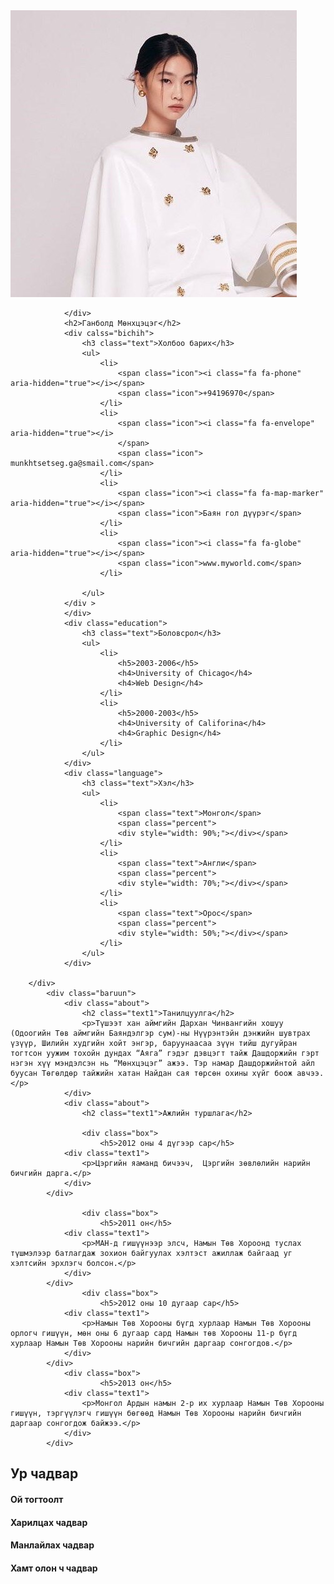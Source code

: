 
<html>
<head>
	<meta charset="utf-8">
	<title>CV</title>
	<link rel="stylesheet" type="text/css" href="style0.css">
	<link rel="stylesheet" href="https://cdnjs.cloudflare.com/ajax/libs/font-awesome/4.7.0/css/font-awesome.css" integrity="sha512-5A8nwdMOWrSz20fDsjczgUidUBR8liPYU+WymTZP1lmY9G6Oc7HlZv156XqnsgNUzTyMefFTcsFH/tnJE/+xBg==" crossorigin="anonymous" referrerpolicy="no-referrer" />
</head>
<body>
	<div class="ehlel">
		<div class="zuun">
			<div class="nuurug">
				<div class="img">
					<img src="bi1.jpeg">

				</div>
				<h2>Ганболд Мөнхцэцэг</h2>
				<div calss="bichih">
					<h3 class="text">Холбоо барих</h3>
					<ul>
						<li>
							<span class="icon"><i class="fa fa-phone" aria-hidden="true"></i></span>
							<span class="icon">+94196970</span>
						</li>
						<li>
							<span class="icon"><i class="fa fa-envelope" aria-hidden="true"></i>
							</span>
							<span class="icon"> munkhtsetseg.ga@smail.com</span>
						</li>
						<li>
							<span class="icon"><i class="fa fa-map-marker" aria-hidden="true"></i></span>
							<span class="icon">Баян гол дүүрэг</span>
						</li>
						<li>
							<span class="icon"><i class="fa fa-globe" aria-hidden="true"></i></span>
							<span class="icon">www.myworld.com</span>
						</li>
						
					</ul>
				</div >
				</div>
				<div class="education">
					<h3 class="text">Боловсрол</h3>
					<ul>
						<li>
							<h5>2003-2006</h5>
							<h4>University of Chicago</h4>
							<h4>Web Design</h4>
						</li>
						<li>
							<h5>2000-2003</h5>
							<h4>University of Califorina</h4>
							<h4>Graphic Design</h4>
						</li>
					</ul>
				</div>
				<div class="language">
					<h3 class="text">Хэл</h3>
					<ul>
						<li>
							<span class="text">Монгол</span>
							<span class="percent">
							<div style="width: 90%;"></div></span>
						</li>
						<li>
							<span class="text">Англи</span>
							<span class="percent">
							<div style="width: 70%;"></div></span>
						</li>
						<li>
							<span class="text">Орос</span>
							<span class="percent">
							<div style="width: 50%;"></div></span>
						</li>
					</ul>
				</div>

		</div>
			<div class="baruun">
				<div class="about">
					<h2 class="text1">Танилцуулга</h2>
					<p>Түшээт хан аймгийн Дархан Чинвангийн хошуу (Одоогийн Төв аймгийн Баяндэлгэр сум)-ны Нүүрэнтэйн дэнжийн шувтрах үзүүр, Шилийн худгийн хойт энгэр, баруунаасаа зүүн тийш дугуйран тогтсон уужим тохойн дундах “Аяга” гэдэг дэвцэгт тайж Дашдоржийн гэрт нэгэн хүү мэндэлсэн нь “Мөнхцэцэг” ажээ. Тэр намар Дашдоржийнтой айл буусан Төгөлдөр тайжийн хатан Найдан сая төрсөн охины хүйг боож авчээ.</p>
				</div>
				<div class="about">
					<h2 class="text1">Ажлийн туршлага</h2>
					
					<div class="box">
						<h5>2012 оны 4 дүгээр сар</h5>
				<div class="text1">
					<p>Цэргийн яаманд бичээч,  Цэргийн зөвлөлийн нарийн бичгийн дарга.</p>
				</div>
			</div>
				
					<div class="box">
						<h5>2011 он</h5>
				<div class="text1">
					<p>МАН-д гишүүнээр элсч, Намын Төв Хороонд туслах түшмэлээр батлагдаж зохион байгуулах хэлтэст ажиллаж байгаад уг хэлтсийн эрхлэгч болсон.</p>
				</div>
			</div>
					<div class="box">
						<h5>2012 оны 10 дугаар сар</h5>
				<div class="text1">
					<p>Намын Төв Хорооны бүгд хурлаар Намын Төв Хорооны орлогч гишүүн, мөн оны 6 дугаар сард Намын төв Хорооны 11-р бүгд хурлаар Намын Төв Хорооны нарийн бичгийн даргаар сонгогдов.</p>
				</div>
			</div>
				<div class="box">
						<h5>2013 он</h5>
				<div class="text1">
					<p>Монгол Ардын намын 2-р их хурлаар Намын Төв Хорооны гишүүн, тэргүүлэгч гишүүн бөгөөд Намын Төв Хорооны нарийн бичгийн даргаар сонгогдож байжээ.</p>
				</div>
			</div>
</div>
<div class="skills">
	<h2 class="text1">Ур чадвар</h2>
	<div class="box">
		<h4>Ой тогтоолт</h4>
		<div class="percent">
			<div style="width: 95%"></div>
			</div>
		</div>
		<div class="box">
		<h4>Харилцах чадвар</h4>
		<div class="percent">
			<div style="width: 70%"></div>
			</div>
		</div>
		<div class="box">
		<h4>Манлайлах чадвар</h4>
		<div class="percent">
			<div style="width: 83%"></div>
			</div>
		</div>
		<div class="box">
		<h4>Хамт олон ч чадвар</h4>
		<div class="percent">
			<div style="width: 50%"></div>
		</div>	
		</div>
	</div>
</div>
			</div>
	</div>
</body>
</html>
